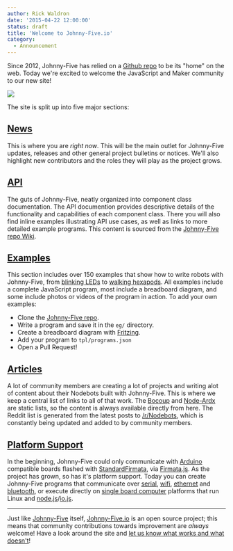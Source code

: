 ```yaml
---
author: Rick Waldron
date: '2015-04-22 12:00:00'
status: draft
title: 'Welcome to Johnny-Five.io'
category:
  - Announcement
---
```



Since 2012, Johnny-Five has relied on a [Github repo](https://github.com/rwaldron/johnny-five) to be its "home" on the web. Today we're excited to welcome the JavaScript and Maker community to our new site!

[![](/img/static/johnny-five-home.png)](/img/static/johnny-five-home.png)

The site is split up into five major sections: 

## [News](/news/)

This is where you are _right now_. This will be the main outlet for Johnny-Five updates, releases and other general project bulletins or notices. We'll also highlight new contributors and the roles they will play as the project grows. 

## [API](/api/)

The guts of Johnny-Five, neatly organized into component class documentation. The API documention provides descriptive details of the functionality and capabilities of each component class. There you will also find inline examples illustrating API use cases, as well as links to more detailed example programs. This content is sourced from the [Johnny-Five repo Wiki](https://github.com/rwaldron/johnny-five/wiki).

## [Examples](/examples/)

This section includes over 150 examples that show how to write robots with Johnny-Five, from [blinking LEDs](/examples/led-blink/) to [walking hexapods](http://johnny-five.io/examples/phoenix/). All examples include a complete JavaScript program, most include a breadboard diagram, and some include photos or videos of the program in action. To add your own examples: 

- Clone the [Johnny-Five repo](https://github.com/rwaldron/johnny-five/).
- Write a program and save it in the `eg/` directory.
- Create a breadboard diagram with [Fritzing](http://fritzing.org/home/).
- Add your program to `tpl/programs.json`
- Open a Pull Request!

## [Articles](/articles/)

A lot of community members are creating a lot of projects and writing alot of content about their Nodebots built with Johnny-Five. This is where we keep a central list of links to all of that work. The [Bocoup](http://johnny-five.io/articles/#bocoup) and [Node-Ardx](http://johnny-five.io/articles/#node-ardx) are static lists, so the content is always available directly from here. The  Reddit list is generated from the latest posts to [/r/Nodebots](http://www.reddit.com/r/NodeBots/), which is constantly being updated and added to by community members. 

## [Platform Support](/platform-support/)

In the beginning, Johnny-Five could only communicate with [Arduino](http://www.arduino.cc/) compatible boards flashed with [StandardFirmata](https://github.com/firmata/arduino), via [Firmata.js](https://github.com/jgautier/firmata). As the project has grown, so has it's platform support. Today you can create Johnny-Five programs that communicate over [serial](http://johnny-five.io/platform-support/#arduino-uno), [wifi](http://johnny-five.io/platform-support/#spark-core), [ethernet](https://github.com/rwaldron/etherport) and [bluetooth](), or execute directly on [single board computer](https://en.wikipedia.org/wiki/Single-board_computer) platforms that run Linux and [node.js](https://nodejs.org/)/[io.js](https://iojs.org/en/index.html). 



------


Just like [Johnny-Five](https://github.com/rwaldron/johnny-five) itself, [Johnny-Five.io](http://johnny-five.io/) is an open source project; this means that community contributions towards improvement are _always_ welcome! Have a look around the site and [let us know what works and what doesn't](https://github.com/Bocoup/johnny-five.io)!




